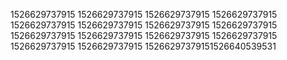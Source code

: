 1526629737915
1526629737915
1526629737915
1526629737915
1526629737915
1526629737915
1526629737915
1526629737915
1526629737915
1526629737915
1526629737915
1526629737915
1526629737915
1526629737915
15266297379151526640539531
